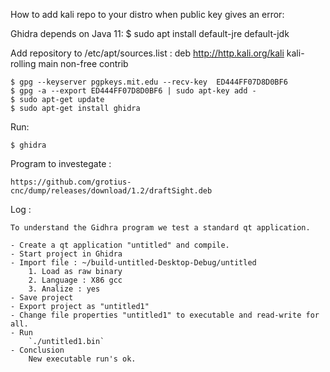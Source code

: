 How to add kali repo to your distro when public key gives an error:

Ghidra depends on Java 11:
    $ sudo apt install default-jre default-jdk

Add repository to /etc/apt/sources.list : deb http://http.kali.org/kali kali-rolling main non-free contrib

    $ gpg --keyserver pgpkeys.mit.edu --recv-key  ED444FF07D8D0BF6
    $ gpg -a --export ED444FF07D8D0BF6 | sudo apt-key add -
    $ sudo apt-get update
    $ sudo apt-get install ghidra

Run:
    
    $ ghidra
    
Program to investegate :

    https://github.com/grotius-cnc/dump/releases/download/1.2/draftSight.deb

Log :

    To understand the Gidhra program we test a standard qt application.

    - Create a qt application "untitled" and compile.
    - Start project in Ghidra
    - Import file : ~/build-untitled-Desktop-Debug/untitled
        1. Load as raw binary
        2. Language : X86 gcc
        3. Analize : yes
    - Save project
    - Export project as "untitled1"
    - Change file properties "untitled1" to executable and read-write for all.
    - Run 
        `./untitled1.bin`
    - Conclusion
        New executable run's ok.
        
        
        
        
